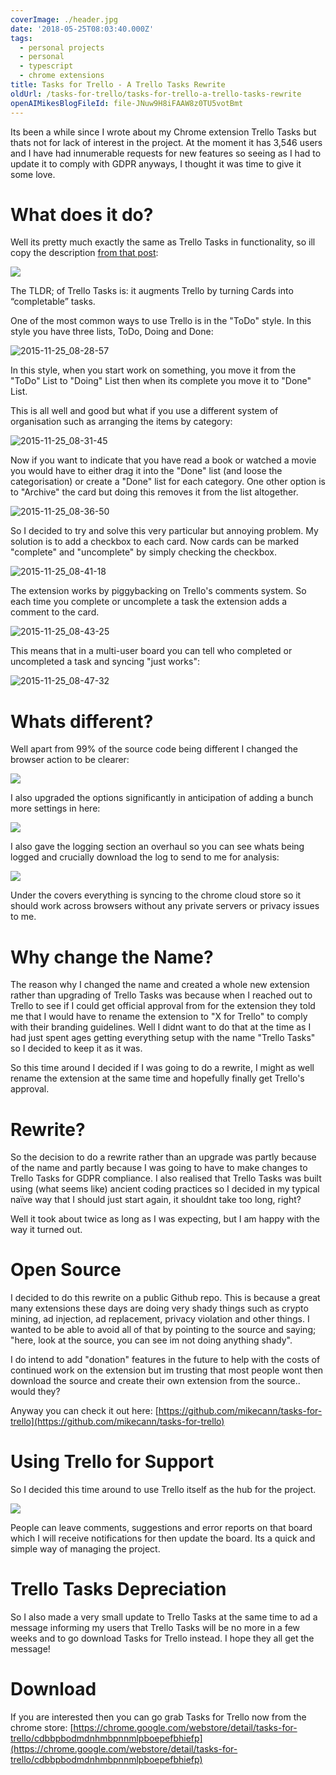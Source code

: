 ```yaml
---
coverImage: ./header.jpg
date: '2018-05-25T08:03:40.000Z'
tags:
  - personal projects
  - personal
  - typescript
  - chrome extensions
title: Tasks for Trello - A Trello Tasks Rewrite
oldUrl: /tasks-for-trello/tasks-for-trello-a-trello-tasks-rewrite
openAIMikesBlogFileId: file-JNuw9H8iFAAW8z0TU5votBmt
---
```


Its been a while since I wrote about my Chrome extension Trello Tasks but thats not for lack of interest in the project. At the moment it has 3,546 users and I have had innumerable requests for new features so seeing as I had to update it to comply with GDPR anyways, I thought it was time to give it some love.

<!-- more -->

# What does it do?

Well its pretty much exactly the same as Trello Tasks in functionality, so ill copy the description [from that post](/posts/trello-tasks-a-new-chrome-extension/):

![](https://www.mikecann.blog/wp-content/uploads/2015/11/screenshot-01-640x400.png)

The TLDR; of Trello Tasks is: it augments Trello by turning Cards into “completable” tasks.

One of the most common ways to use Trello is in the "ToDo" style. In this style you have three lists, ToDo, Doing and Done:

![2015-11-25_08-28-57](https://www.mikecann.blog/wp-content/uploads/2015/11/2015-11-25_08-28-57.png)

In this style, when you start work on something, you move it from the "ToDo" List to "Doing" List then when its complete you move it to "Done" List.

This is all well and good but what if you use a different system of organisation such as arranging the items by category:

![2015-11-25_08-31-45](https://www.mikecann.blog/wp-content/uploads/2015/11/2015-11-25_08-31-45.png)

Now if you want to indicate that you have read a book or watched a movie you would have to either drag it into the "Done" list (and loose the categorisation) or create a "Done" list for each category. One other option is to "Archive" the card but doing this removes it from the list altogether.

![2015-11-25_08-36-50](https://www.mikecann.blog/wp-content/uploads/2015/11/2015-11-25_08-36-50.gif)

So I decided to try and solve this very particular but annoying problem. My solution is to add a checkbox to each card. Now cards can be marked "complete" and "uncomplete" by simply checking the checkbox.

![2015-11-25_08-41-18](https://www.mikecann.blog/wp-content/uploads/2015/11/2015-11-25_08-41-18.png)

The extension works by piggybacking on Trello's comments system. So each time you complete or uncomplete a task the extension adds a comment to the card.

![2015-11-25_08-43-25](https://www.mikecann.blog/wp-content/uploads/2015/11/2015-11-25_08-43-25.png)

This means that in a multi-user board you can tell who completed or uncompleted a task and syncing "just works":

![2015-11-25_08-47-32](https://www.mikecann.blog/wp-content/uploads/2015/11/2015-11-25_08-47-32.gif)

# Whats different?

Well apart from 99% of the source code being different I changed the browser action to be clearer:

![](./browser-action.png)

I also upgraded the options significantly in anticipation of adding a bunch more settings in here:

![](./general-options.png)

I also gave the logging section an overhaul so you can see whats being logged and crucially download the log to send to me for analysis:

![](./logging-options.png)

Under the covers everything is syncing to the chrome cloud store so it should work across browsers without any private servers or privacy issues to me.

# Why change the Name?

The reason why I changed the name and created a whole new extension rather than upgrading of Trello Tasks was because when I reached out to Trello to see if I could get official approval from for the extension they told me that I would have to rename the extension to "X for Trello" to comply with their branding guidelines. Well I didnt want to do that at the time as I had just spent ages getting everything setup with the name "Trello Tasks" so I decided to keep it as it was.

So this time around I decided if I was going to do a rewrite, I might as well rename the extension at the same time and hopefully finally get Trello's approval.

# Rewrite?

So the decision to do a rewrite rather than an upgrade was partly because of the name and partly because I was going to have to make changes to Trello Tasks for GDPR compliance. I also realised that Trello Tasks was built using (what seems like) ancient coding practices so I decided in my typical naïve way that I should just start again, it shouldnt take too long, right?

Well it took about twice as long as I was expecting, but I am happy with the way it turned out.

# Open Source

I decided to do this rewrite on a public Github repo. This is because a great many extensions these days are doing very shady things such as crypto mining, ad injection, ad replacement, privacy violation and other things. I wanted to be able to avoid all of that by pointing to the source and saying; "here, look at the source, you can see im not doing anything shady".

I do intend to add "donation" features in the future to help with the costs of continued work on the extension but im trusting that most people wont then download the source and create their own extension from the source.. would they?

Anyway you can check it out here: [https://github.com/mikecann/tasks-for-trello](https://github.com/mikecann/tasks-for-trello)

# Using Trello for Support

So I decided this time around to use Trello itself as the hub for the project.

![](./support-ss.png)

People can leave comments, suggestions and error reports on that board which I will receive notifications for then update the board. Its a quick and simple way of managing the project.

# Trello Tasks Depreciation

So I also made a very small update to Trello Tasks at the same time to ad a message informing my users that Trello Tasks will be no more in a few weeks and to go download Tasks for Trello instead. I hope they all get the message!

# Download

If you are interested then you can go grab Tasks for Trello now from the chrome store: [https://chrome.google.com/webstore/detail/tasks-for-trello/cdbbpbodmdnhmbpnnmlpboepefbhiefp](https://chrome.google.com/webstore/detail/tasks-for-trello/cdbbpbodmdnhmbpnnmlpboepefbhiefp)
